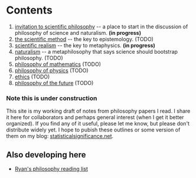 Contents
================================================================================

1.  [invitation to scientific philosophy](invitation.html) -- a place to start in the discussion of philosophy of science and naturalism.   **(in progress)**
1.  [the scientific method](scientific-method.html) -- the key to epistemology.   (TODO)
1.  [scientific realism](scientific-realism.html) -- the key to metaphysics.   **(in progress)**
1.  [naturalism](naturalism.html) -- a metaphilosophy that says science should bootstrap philosophy.  (TODO)
1.  [philosophy of mathematics](math.html)   (TODO)
1.  [philosophy of physics](physics.html)   (TODO)
1.  [ethics](ethics.html)   (TODO)
1.  [philosophy of the future](future.html)   (TODO)


### Note this is under construction

This site is my working draft of notes from philosophy papers I read.
I share it here for collaborators and perhaps general interest (when I get it better organized).
If you find any of it useful, please let me know, but please don't distribute widely yet.
I hope to pubish these outlines or some version of them on my blog:
[statisticalsignificance.net](http://statisticalsignificance.net/).


Also developing here
--------------------------------------------------------------------------------

-   [Ryan's philosophy reading list](http://rreece.github.io/philosophy-reading-list/)


<!---

-   [A short glossary of philosophy for scientists and engineers](glossary-of-philosophy-for-scientists.html)  (TODO)
-   [A hypothetical dialog between Plato and Carnap](reality-dialog.html)  (TODO)

-->


